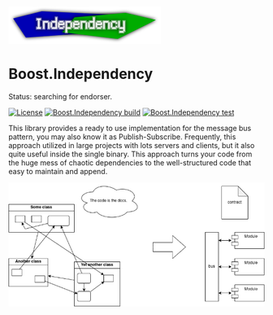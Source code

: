 <img src="doc/html/logo.svg" width="300">

# Boost.Independency

Status: searching for endorser.

[![License](https://img.shields.io/badge/License-Boost_1.0-lightblue.svg)](https://www.boost.org/LICENSE_1_0.txt)
[![Boost.Independency build](https://github.com/Artem-Shapovalov/Independency/actions/workflows/build.yml/badge.svg?branch=main)](https://github.com/Artem-Shapovalov/Independency/actions/workflows/build.yml)
[![Boost.Independency test](https://github.com/Artem-Shapovalov/Independency/actions/workflows/test.yml/badge.svg?branch=main)](https://github.com/Artem-Shapovalov/Independency/actions/workflows/test.yml)

This library provides a ready to use implementation for the
message bus pattern, you may also know it as Publish-Subscribe.
Frequently, this approach utilized in large projects with lots
servers and clients, but it also quite useful inside the single
binary. This approach turns your code from the huge mess of
chaotic dependencies to the well-structured code that easy to
maintain and append.

<img src="doc/html/the_problem.png">